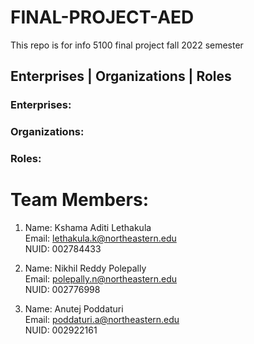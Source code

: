 # FINAL-PROJECT-AED
This repo is for info 5100 final project fall 2022 semester


## Enterprises | Organizations | Roles

### Enterprises:

### Organizations:

### Roles:


# Team Members:

1.  Name: Kshama Aditi Lethakula </br>
    Email:  lethakula.k@northeastern.edu </br>
    NUID: 002784433

2.  Name: Nikhil Reddy Polepally </br>
    Email: polepally.n@northeastern.edu </br>
    NUID: 002776998

3.  Name: Anutej Poddaturi </br>
    Email: poddaturi.a@northeastern.edu </br>
    NUID: 002922161
